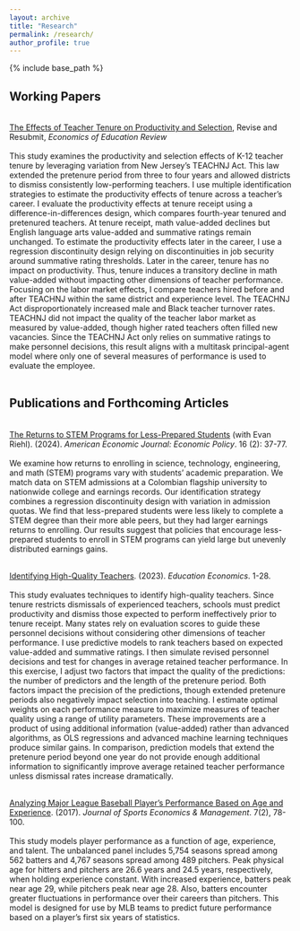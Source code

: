 ```yaml
---
layout: archive
title: "Research"
permalink: /research/
author_profile: true
---
```


{% include base_path %}

<p id="1.5-spaced" style="line-height: 150%;">
<h2> Working Papers </h2><br>
<div><a href="http://kevincng.github.io/files/Kevin_Ng_Teacher_Tenure_Paper.pdf">  The Effects of Teacher Tenure on Productivity and Selection</a>, Revise and Resubmit, <i> Economics of Education Review </i> </div> <br>
<div>This study examines the productivity and selection effects of K-12 teacher tenure by leveraging variation from New Jersey’s TEACHNJ Act.  This law extended the pretenure period from three to four years and allowed districts to dismiss consistently low-performing teachers.  I use multiple identification strategies to estimate the productivity effects of tenure across a teacher’s career.  I evaluate the productivity effects at tenure receipt using a difference-in-differences design, which compares fourth-year tenured and pretenured teachers.  At tenure receipt, math value-added declines but English language arts value-added and summative ratings remain unchanged.  To estimate the productivity effects later in the career, I use a regression discontinuity design relying on discontinuities in job security around summative rating thresholds.  Later in the career, tenure has no impact on productivity.  Thus, tenure induces a transitory decline in math value-added without impacting other dimensions of teacher performance.  Focusing on the labor market effects, I compare teachers hired before and after TEACHNJ within the same district and experience level.  The TEACHNJ Act disproportionately increased male and Black teacher turnover rates.  TEACHNJ did not impact the quality of the teacher labor market as measured by value-added, though higher rated teachers often filled new vacancies.  Since the TEACHNJ Act only relies on summative ratings to make personnel decisions, this result aligns with a multitask principal-agent model where only one of several measures of performance is used to evaluate the employee.</div><br>

<p id="1.5-spaced" style="line-height: 150%;">
<h2> Publications and Forthcoming Articles</h2><br>
<div><a href="http://kevincng.github.io/files/stem.pdf">The Returns to STEM Programs for Less-Prepared Students</a> (with Evan Riehl). (2024). <i>American Economic Journal: Economic Policy</i>. 16 (2): 37-77.</div> <br>
<div>We examine how returns to enrolling in science, technology, engineering, and math (STEM) programs vary with students’ academic preparation. We match data on STEM admissions at a Colombian flagship university to nationwide college and earnings records. Our identification strategy combines a regression discontinuity design with variation in admission quotas. We find that less-prepared students were less likely to complete a STEM degree than their more able peers, but they had larger earnings returns to enrolling. Our results suggest that policies that encourage less-prepared students to enroll in STEM programs can yield large but unevenly distributed earnings gains.</div> <br>
</p>
<div><a href="http://kevincng.github.io/files/Kevin_Ng_Predicting_Performance.pdf">  Identifying High-Quality Teachers</a>. (2023). <i>Education Economics</i>. 1-28.</div> <br>
<div>  This study evaluates techniques to identify high-quality teachers. Since tenure restricts dismissals of experienced teachers, schools must predict productivity and dismiss those expected to perform ineffectively prior to tenure receipt. Many states rely on evaluation scores to guide these personnel decisions without considering other dimensions of teacher performance. I use predictive models to rank teachers based on expected value-added and summative ratings. I then simulate revised personnel decisions and test for changes in average retained teacher performance. In this exercise, I adjust two factors that impact the quality of the predictions: the number of predictors and the length of the pretenure period. Both factors impact the precision of the predictions, though extended pretenure periods also negatively impact selection into teaching. I estimate optimal weights on each performance measure to maximize measures of teacher quality using a range of utility parameters. These improvements are a product of using additional information (value-added) rather than advanced algorithms, as OLS regressions and advanced machine learning techniques produce similar gains. In comparison, prediction models that extend the pretenure period beyond one year do not provide enough additional information to significantly improve average retained teacher performance unless dismissal rates increase dramatically. </div> <br>
</p>
<div><a href="http://kevincng.github.io/files/Ng_2017.pdf">Analyzing Major League Baseball Player’s Performance Based on Age and Experience</a>. (2017). <i>Journal of Sports Economics & Management</i>. 7(2), 78-100.</div><br>
<div>This study models player performance as a function of age, experience, and talent. The unbalanced panel includes 5,754 seasons spread among 562 batters and 4,767 seasons spread among 489 pitchers. Peak physical age for hitters and pitchers are 26.6 years and 24.5 years, respectively, when holding experience constant. With increased experience, batters peak near age 29, while pitchers peak near age 28. Also, batters encounter greater fluctuations in performance over their careers than pitchers. This model is designed for use by MLB teams to predict future performance based on a player’s first six years of statistics. </div> <br>
</p>

